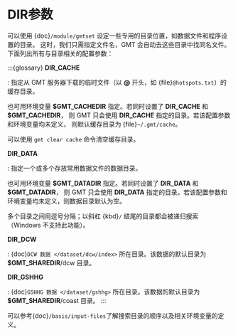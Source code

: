 # DIR参数

可以使用 {doc}`/module/gmtset` 设定一些专用的目录位置，如数据文件和程序设置的目录。
这时，我们只需指定文件名，GMT 会自动去这些目录中找同名文件。下面列出所有与目录相关的配置参数：

:::{glossary}
**DIR_CACHE**

: 指定从 GMT 服务器下载的临时文件（以 **@** 开头，如 {file}`@hotspots.txt`）的缓存目录。

  也可用环境变量 **\$GMT_CACHEDIR** 指定。若同时设置了 **DIR_CACHE** 和 **\$GMT_CACHEDIR**，
  则 GMT 只会使用 **DIR_CACHE** 指定的目录。若该配置参数和环境变量均未定义，
  则默认缓存目录为 {file}`~/.gmt/cache`。

  可以使用 `gmt clear cache` 命令清空缓存目录。

**DIR_DATA**

: 指定一个或多个存放常用数据文件的数据目录。

  也可用环境变量 **\$GMT_DATADIR** 指定。若同时设置了 **DIR_DATA** 和 **\$GMT_DATADIR**，
  则 GMT 只会使用 **DIR_DATA** 指定的目录。若该配置参数和环境变量均未定义，则数据目录默认为空。

  多个目录之间用逗号分隔；以斜杠 {kbd}`/` 结尾的目录都会被递归搜索（Windows 不支持此功能）。

**DIR_DCW**

: {doc}`DCW 数据 </dataset/dcw/index>` 所在目录。该数据的默认目录为 **\$GMT_SHAREDIR**/dcw 目录。

**DIR_GSHHG**

: {doc}`GSHHG 数据 </dataset/gshhg>` 所在目录。该数据的默认目录为 **\$GMT_SHAREDIR**/coast 目录。
:::

可以参考{doc}`/basis/input-files`了解搜索目录的顺序以及相关环境变量的定义。
